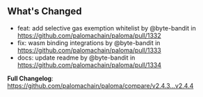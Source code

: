 ## What's Changed
* feat: add selective gas exemption whitelist by @byte-bandit in https://github.com/palomachain/paloma/pull/1332
* fix: wasm binding integrations by @byte-bandit in https://github.com/palomachain/paloma/pull/1333
* docs: update readme by @byte-bandit in https://github.com/palomachain/paloma/pull/1334


**Full Changelog**: https://github.com/palomachain/paloma/compare/v2.4.3...v2.4.4
